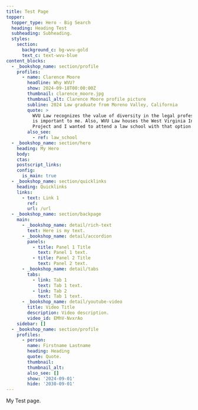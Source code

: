 ```yaml
---
title: Test Page
topper:
  topper_type: Hero - Big Search
  heading: Heading Test
  subheading: Subheading.
  styles:
    section:
      background_c: bg-wvu-gold
      text_c: text-wvu-blue
content_blocks:
  - _bookshop_name: section/profile
    profiles:
      - name: Clarence Moore
        headline: Why WVU?
        show: 2024-09-18T00:00:00Z
        thumbnail: clarence_moore.jpg
        thumbnail_alt: Clarence Moore profile picture
        subline: 2024 Law graduate from Moreno Valley, California
        quote: >
          WVU Law recognizes the value of diversity in the legal profession, which
          is important to me. Also, WVU Law houses the West Virginia Innocence
          Project and I wanted to attend a law school with that option.
        also_see:
          - ref: law_school
  - _bookshop_name: section/hero
    heading: My Hero
    body:
    ctas:
    postscript_links:
    config:
      is_main: true
  - _bookshop_name: section/quicklinks
    heading: Quicklinks
    links:
      - text: Link 1
        ref:
        url: /url
  - _bookshop_name: section/backpage
    main:
      - _bookshop_name: detail/rich-text
        text: Here is my text.
      - _bookshop_name: detail/accordion
        panels:
          - title: Panel 1 Title
            text: Panel 1 text.
          - title: Panel 2 Title
            text: Panel 2 text.
      - _bookshop_name: detail/tabs
        tabs:
          - link: Tab 1
            text: Tab 1 text.
          - link: Tab 2
            text: Tab 1 text.
      - _bookshop_name: detail/youtube-video
        title: Video Title
        description: Video description.
        video_id: EMhV-NvxrAo
    sidebar: []
  - _bookshop_name: section/profile
    profiles:
      - person:
        name: Firstname Lastname
        heading: Heading
        quote: Quote.
        thumbnail:
        thumbnail_alt:
        also_see: []
        show: '2024-09-01'
        hide: '2030-09-01'
---
```

My Test page.